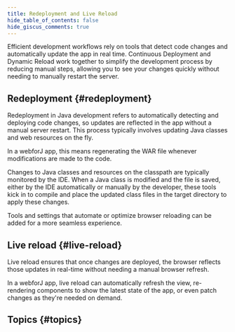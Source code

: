 ```yaml
---
title: Redeployment and Live Reload
hide_table_of_contents: false
hide_giscus_comments: true
---
```


Efficient development workflows rely on tools that detect code changes and automatically update the app in real time. Continuous Deployment and Dynamic Reload work together to simplify the development process by reducing manual steps, allowing you to see your changes quickly without needing to manually restart the server.

## Redeployment {#redeployment}

Redeployment in Java development refers to automatically detecting and deploying code changes, so updates are reflected in the app without a manual server restart. This process typically involves updating Java classes and web resources on the fly. 

In a webforJ app, this means regenerating the WAR file whenever modifications are made to the code.

Changes to Java classes and resources on the classpath are typically monitored by the IDE. When a Java class is modified and the file is saved, either by the IDE automatically or manually by the developer, these tools kick in to compile and place the updated class files in the target directory to apply these changes.

Tools and settings that automate or optimize browser reloading can be added for a more seamless experience.

## Live reload {#live-reload}

Live reload ensures that once changes are deployed, the browser reflects those updates in real-time without needing a manual browser refresh. 

In a webforJ app, live reload can automatically refresh the view, re-rendering components to show the latest state of the app, or even patch changes as they're needed on demand.

## Topics {#topics}

<DocCardList className="topics-section" />